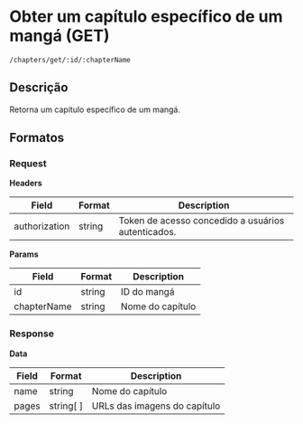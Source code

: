 # Obter um capítulo específico de um mangá (GET)

`/chapters/get/:id/:chapterName` 

## Descrição

Retorna um capítulo específico de um mangá.

## Formatos

### Request

**Headers**

| Field | Format | Description |
|-------|-------|-------------|
|authorization| string | Token de acesso concedido a usuários autenticados. |


**Params**

| Field | Format | Description |
|-------|-------|-------------|
|id| string | ID do mangá |
|chapterName| string | Nome do capítulo |

### Response

**Data**

| Field | Format | Description |
|-------|-------|-------------|
|name| string | Nome do capítulo |
|pages| string[ ] | URLs das imagens do capítulo |